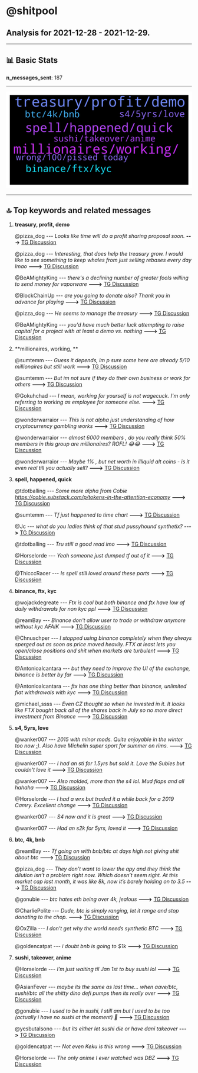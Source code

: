 # **@shitpool**
 ## Analysis for **2021-12-28** - **2021-12-29**.

---

## 📊 **Basic Stats**

**n_messages_sent**: 187

---
![wordcloud](shitpool_1Days_wordcloud.png)

---


## 🔝 **Top keywords and related messages**

1. **treasury, profit, demo**

    @pizza_dog --- *Looks like time will do a profit sharing proposal soon.* **--->** [TG Discussion](https://t.me/shitpool/712540)

    @pizza_dog --- *Interesting, that does help the treasury grow. I would like to see something to keep whales from just selling rebases every day lmao* **--->** [TG Discussion](https://t.me/shitpool/712580)

    @BeAMightyKing --- *there's a declining number of greater fools willing to send money for vaporware* **--->** [TG Discussion](https://t.me/shitpool/712309)

    @BlockChainUp --- *are you going to donate also? Thank you in advance for playing* **--->** [TG Discussion](https://t.me/shitpool/712186)

    @pizza_dog --- *He seems to manage the treasury* **--->** [TG Discussion](https://t.me/shitpool/712547)

    @BeAMightyKing --- *you'd have much better luck attempting to raise capital for a project with at least a demo vs. nothing* **--->** [TG Discussion](https://t.me/shitpool/712310)

2. **millionaires, working, **

    @sumtemm --- *Guess it depends, im p sure some here are already 5/10 millionaires but still work* **--->** [TG Discussion](https://t.me/shitpool/712073)

    @sumtemm --- *But im not sure if they do their own business or work for others* **--->** [TG Discussion](https://t.me/shitpool/712074)

    @Gokuhchad --- *I mean, working for yourself is not wagecuck.   I'm only referring to working as employee for someone else.* **--->** [TG Discussion](https://t.me/shitpool/712076)

    @wonderwarraior --- *This is not alpha just understanding of how cryptocurrency gambling works* **--->** [TG Discussion](https://t.me/shitpool/712265)

    @wonderwarraior --- *almost 6000 members , do you really think 50% members in this group are millionaires? ROFL! 😂😂* **--->** [TG Discussion](https://t.me/shitpool/712081)

    @wonderwarraior --- *Maybe 1% , but net worth in illiquid alt coins - is it even real till you actually sell?* **--->** [TG Discussion](https://t.me/shitpool/712085)

3. **spell, happened, quick**

    @tdotballing --- *Some more alpha from Cobie https://cobie.substack.com/p/tokens-in-the-attention-economy* **--->** [TG Discussion](https://t.me/shitpool/712264)

    @sumtemm --- *Tf just happened to time chart* **--->** [TG Discussion](https://t.me/shitpool/712075)

    @Jc --- *what do you ladies think of that stud pussyhound synthetix?* **--->** [TG Discussion](https://t.me/shitpool/712168)

    @tdotballing --- *Tru still a good read imo* **--->** [TG Discussion](https://t.me/shitpool/712268)

    @Horselorde --- *Yeah someone just dumped tf out of it* **--->** [TG Discussion](https://t.me/shitpool/712078)

    @ThicccRacer --- *Is spell still loved around these parts* **--->** [TG Discussion](https://t.me/shitpool/712165)

4. **binance, ftx, kyc**

    @wojackdegreate --- *Ftx is cool but both binance and ftx have low af daily withdrawals for non kyc ppl* **--->** [TG Discussion](https://t.me/shitpool/712136)

    @reamBay --- *Binance don't allow user to trade or withdraw anymore without kyc AFAIK* **--->** [TG Discussion](https://t.me/shitpool/712137)

    @Chnuschper --- *I stopped using binance completely when they always sperged out as soon as price moved heavily. FTX at least lets you open/close positions and shit when markets are turbulent* **--->** [TG Discussion](https://t.me/shitpool/712125)

    @Antonioalcantara --- *but they need to improve the UI of the exchange, binance is better by far* **--->** [TG Discussion](https://t.me/shitpool/712124)

    @Antonioalcantara --- *ftx has one thing better than binance, unlimited fiat withdrawals with kyc* **--->** [TG Discussion](https://t.me/shitpool/712121)

    @michael_ssss --- *Even CZ thought so when he invested in it. It looks like FTX bought back all of the shares back in July so no more direct investment from Binance* **--->** [TG Discussion](https://t.me/shitpool/712120)

5. **s4, 5yrs, love**

    @wanker007 --- *2015 with minor mods. Quite enjoyable in the winter too now ;).  Also have Michelin super sport for summer on rims.* **--->** [TG Discussion](https://t.me/shitpool/712451)

    @wanker007 --- *I had an sti for 1.5yrs but sold it. Love the Subies but couldn't love it* **--->** [TG Discussion](https://t.me/shitpool/712430)

    @wanker007 --- *Also molded, more than the s4 lol. Mud flaps and all hahaha* **--->** [TG Discussion](https://t.me/shitpool/712454)

    @Horselorde --- *I had a wrx but traded it a while back for a 2019 Camry. Excellent change* **--->** [TG Discussion](https://t.me/shitpool/712435)

    @wanker007 --- *S4 now and it is great* **--->** [TG Discussion](https://t.me/shitpool/712423)

    @wanker007 --- *Had an s2k for 5yrs, loved it* **--->** [TG Discussion](https://t.me/shitpool/712421)

6. **btc, 4k, bnb**

    @reamBay --- *Tf going on with bnb/btc at days high not giving shit about btc* **--->** [TG Discussion](https://t.me/shitpool/712111)

    @pizza_dog --- *They don’t want to lower the apy and they think the dilution isn’t a problem right now. Which doesn’t seem right. At this market cap last month, it was like 8k, now it’s barely holding on to 3.5* **--->** [TG Discussion](https://t.me/shitpool/712548)

    @gonubie --- *btc hates eth being over 4k, jealous* **--->** [TG Discussion](https://t.me/shitpool/712360)

    @CharliePolite --- *Dude, btc is simply ranging, let it range and stop donating to the chop.* **--->** [TG Discussion](https://t.me/shitpool/712200)

    @OxZilla --- *I don’t get why the world needs synthetic BTC* **--->** [TG Discussion](https://t.me/shitpool/712169)

    @goldencatpat --- *i doubt bnb is going to $1k* **--->** [TG Discussion](https://t.me/shitpool/712115)

7. **sushi, takeover, anime**

    @Horselorde --- *I’m just waiting til Jan 1st to buy sushi lol* **--->** [TG Discussion](https://t.me/shitpool/712395)

    @AsianFever --- *maybe its the same as last time... when aave/btc, sushi/btc all the shitty dino defi pumps then its really over* **--->** [TG Discussion](https://t.me/shitpool/712334)

    @gonubie --- *I used to be in sushi, I still am but I used to be too (actually i have no sushi at the moment) 🙂* **--->** [TG Discussion](https://t.me/shitpool/712408)

    @yesbutalsono --- *but its either let sushi die or have dani takeover* **--->** [TG Discussion](https://t.me/shitpool/712407)

    @goldencatpat --- *Not even Keku is this wrong* **--->** [TG Discussion](https://t.me/shitpool/712189)

    @Horselorde --- *The only anime I ever watched was DBZ* **--->** [TG Discussion](https://t.me/shitpool/712104)

